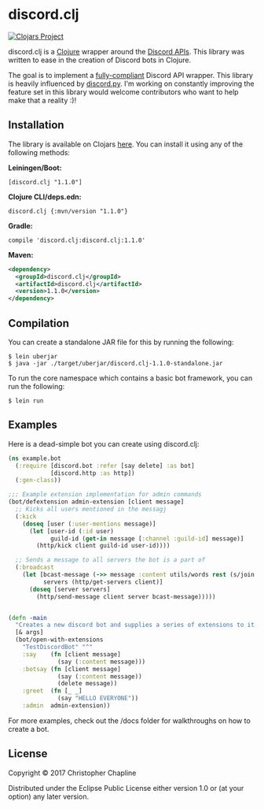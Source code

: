# discord.clj

[![Clojars Project](https://img.shields.io/clojars/v/discord.clj.svg)](https://clojars.org/discord.clj)

discord.clj is a [Clojure](https://clojure.org/) wrapper around the [Discord
APIs](https://discordapp.com/developers/docs/intro). This library was written to ease in the
creation of Discord bots in Clojure.

The goal is to implement a [fully-compliant](https://gist.github.com/meew0/bbbbd5348967dee5f7e84c0cd58983fd) Discord API wrapper. This library is heavily influenced by [discord.py](https://github.com/Rapptz/discord.py). I'm working on constantly improving the feature set in this library would welcome contributors who want to help make that a reality :)!

## Installation

The library is available on Clojars [here](https://clojars.org/discord.clj). You can install it using any of the following methods:

**Leiningen/Boot:**

```[discord.clj "1.1.0"]```

**Clojure CLI/deps.edn:**

```discord.clj {:mvn/version "1.1.0"}```

**Gradle:**

```compile 'discord.clj:discord.clj:1.1.0'```

**Maven:**

```xml
<dependency>
  <groupId>discord.clj</groupId>
  <artifactId>discord.clj</artifactId>
  <version>1.1.0</version>
</dependency>
```

## Compilation

You can create a standalone JAR file for this by running the following:

```Shell
$ lein uberjar
$ java -jar ./target/uberjar/discord.clj-1.1.0-standalone.jar
```

To run the core namespace which contains a basic bot framework, you can run the following:

```Shell
$ lein run
```

## Examples

Here is a dead-simple bot you can create using discord.clj:

```Clojure
(ns example.bot
  (:require [discord.bot :refer [say delete] :as bot]
            [discord.http :as http])
  (:gen-class))

;;; Example extension implementation for admin commands
(bot/defextension admin-extension [client message]
  ;; Kicks all users mentioned in the messagj
  (:kick
    (doseq [user (:user-mentions message)]
      (let [user-id (:id user)
            guild-id (get-in message [:channel :guild-id] message)]
        (http/kick client guild-id user-id))))

  ;; Sends a message to all servers the bot is a part of
  (:broadcast
    (let [bcast-message (->> message :content utils/words rest (s/join " "))
          servers (http/get-servers client)]
      (doseq [server servers]
        (http/send-message client server bcast-message)))))


(defn -main
  "Creates a new discord bot and supplies a series of extensions to it."
  [& args]
  (bot/open-with-extensions
    "TestDiscordBot" "^"
    :say    (fn [client message]
              (say (:content message)))
    :botsay (fn [client message]
              (say (:content message))
              (delete message))
    :greet  (fn [_ _]
              (say "HELLO EVERYONE"))
    :admin  admin-extension))
```

For more examples, check out the /docs folder for walkthroughs on how to create a bot.

## License

Copyright © 2017 Christopher Chapline

Distributed under the Eclipse Public License either version 1.0 or (at
your option) any later version.
